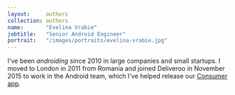 ```yaml
---
layout:     authors
collection: authors
name:       "Evelina Vrabie"
jobtitle:   "Senior Android Engineer"
portrait:   "/images/portraits/evelina-vrabie.jpg"
---
```


I've been _androiding_ since 2010 in large companies and small startups. I moved to London in 2011 from Romania and joined Deliveroo in November 2015 to work in the Android team, which I've helped release our [Consumer app](https://play.google.com/store/apps/details?id=com.deliveroo.orderapp&hl=en_GB). 
